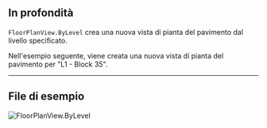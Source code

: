 ## In profondità
`FloorPlanView.ByLevel` crea una nuova vista di pianta del pavimento dal livello specificato.

Nell'esempio seguente, viene creata una nuova vista di pianta del pavimento per "L1 - Block 35".
___
## File di esempio

![FloorPlanView.ByLevel](./Revit.Elements.Views.FloorPlanView.ByLevel_img.jpg)
